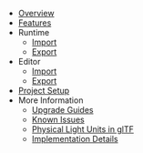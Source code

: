 * [Overview](index.md)
* [Features](features.md)
* Runtime
    * [Import](ImportRuntime.md)
    * [Export](ExportRuntime.md)
* Editor
    * [Import](ImportEditor.md)
    * [Export](ExportEditor.md)        
* [Project Setup](ProjectSetup.md)
* More Information
    * [Upgrade Guides](UpgradeGuides.md)
    * [Known Issues](KnownIssues.md)
    * [Physical Light Units in glTF](LightUnits.md)
    * [Implementation Details](ImplementationDetails.md)
